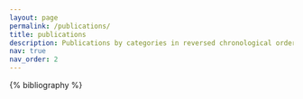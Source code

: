 ```yaml
---
layout: page
permalink: /publications/
title: publications
description: Publications by categories in reversed chronological order; generated by jekyll-scholar
nav: true
nav_order: 2
---
```


<!-- _pages/publications.md -->
<div class="publications">

{% bibliography %}

</div>
